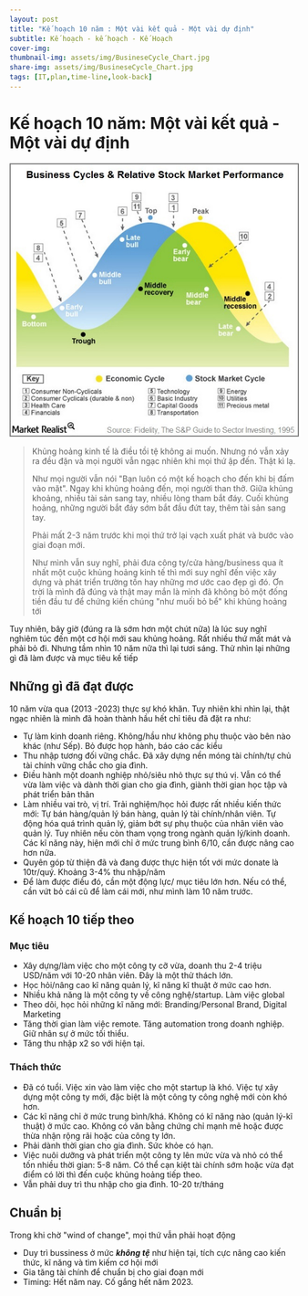 ```yaml
---
layout: post
title: "Kế hoạch 10 năm : Một vài kết quả - Một vài dự định"
subtitle: Kế hoạch - kế hoạch - Kế Hoạch
cover-img:  
thumbnail-img: assets/img/BusineseCycle_Chart.jpg
share-img: assets/img/BusineseCycle_Chart.jpg
tags: [IT,plan,time-line,look-back]
---
```


Kế hoạch 10 năm: Một vài kết quả - Một vài dự định
==================

<img src="/assets/img/BusineseCycle_Chart.jpg" alt="Business cycle" style="border: 2px solid  gray;">

> Khủng hoảng kinh tế là điều tồi tệ không ai muốn. Nhưng nó vẫn xảy ra đều đặn và mọi người vẫn ngạc nhiên khi mọi thứ ập đến. Thật kì lạ.
> 
> Như mọi người vẫn nói "Bạn luôn có một kế hoạch cho đến khi bị đấm vào mặt". Ngay khi khủng hoảng đến, mọi người than thở. Giữa khủng khoảng, nhiều tài sản sang tay, nhiều lòng tham bắt đáy. Cuối khủng hoảng, những người bắt đáy sớm bắt đầu đứt tay, thêm tài sản sang tay.
> 
> Phải mất 2-3 năm trước khi mọi thứ trở lại vạch xuất phát và bước vào giai đoạn mới.
>
> Như mình vẫn suy nghĩ, phải đưa công ty/cửa hàng/business qua ít nhất một cuộc khủng hoảng kinh tế thì mới suy nghĩ đến việc xây dựng và phát triển trường tồn hay những mơ ước cao đẹp gì đó. Ơn trời là mình đã đúng và thật may mắn là mình đã không bỏ một đống tiền đầu tư để chứng kiến chúng "như muối bỏ bể" khi khủng hoảng tới


Tuy nhiên, bây giờ (đúng ra là sớm hơn một chút nữa) là lúc suy nghĩ nghiêm túc đến một cơ hội mới sau khủng hoảng. Rất nhiều thứ mất mát và phải bỏ đi. Nhưng tầm nhìn 10 năm nữa thì lại tươi sáng. Thử nhìn lại những gì đã làm được và mục tiêu kế tiếp

## Những gì đã đạt được

10 năm vừa qua (2013 -2023) thực sự khó khăn. Tuy nhiên khi nhìn lại, thật ngạc nhiên là mình đã hoàn thành hầu hết chỉ tiêu đã đặt ra như:

- Tự làm kinh doanh riêng. Không/hầu như không phụ thuộc vào bên nào khác (như Sếp). Bỏ được họp hành, báo cáo các kiểu
- Thu nhập tương đối vững chắc. Đã xây dựng nền móng tài chính/tự chủ tài chính vững chắc cho gia đình.
- Điều hành một doanh nghiệp nhỏ/siêu nhỏ thực sự thú vị. Vẫn có thể vừa làm việc và dành thời gian cho gia đình, giành thời gian học tập và phát triển bản thân
- Làm nhiều vai trò, vị trí. Trải nghiệm/học hỏi được rất nhiều kiến thức mới: Tự bán hàng/quản lý bán hàng, quản lý tài chính/nhân viên. Tự động hóa quá trình quản lý, giảm bớt sự phụ thuộc của nhân viên vào quản lý. Tuy nhiên nếu còn tham vọng trong ngành quản lý/kinh doanh. Các kĩ năng này, hiện mới chỉ ở mức trung bình 6/10, cần được nâng cao hơn nữa. 
- Quyên góp từ thiện đã và đang được thực hiện tốt với mức donate là 10tr/quý. Khoảng 3-4% thu nhập/năm
- Để làm được điều đó, cần một động lực/ mục tiêu lớn hơn. Nếu có thể, cần vứt bỏ cái cũ để làm cái mới, như mình làm 10 năm trước.

## Kế hoạch 10 tiếp theo

### Mục tiêu
- Xây dựng/làm việc cho một công ty cỡ vừa, doanh thu 2-4 triệu USD/năm với 10-20 nhân viên. Đây là một thử thách lớn.
- Học hỏi/nâng cao kĩ năng quản lý, kĩ năng kĩ thuật ở mức cao hơn.
- Nhiều khả năng là một công ty về công nghệ/startup. Làm việc global
- Theo dõi, học hỏi những kĩ năng mới: Branding/Personal Brand, Digital Marketing
- Tăng thời gian làm việc remote. Tăng automation trong doanh nghiệp. Giữ nhân sự ở mức tối thiểu.
- Tăng thu nhập x2 so với hiện tại. 
### Thách thức
- Đã có tuổi. Việc xin vào làm việc cho một startup là khó. Việc tự xây dựng một công ty mới, đặc biệt là một công ty công nghệ mới còn khó hơn.
- Các kĩ năng chỉ ở mức trung bình/khá. Không có kĩ năng nào (quản lý-kĩ thuật) ở mức cao. Không có văn bằng chứng chỉ mạnh mẽ hoặc được thừa nhận rộng rãi hoặc của công ty lớn.
- Phải dành thời gian cho gia đình. Sức khỏe có hạn.
- Việc nuôi dưỡng và phát triển một công ty lên mức vừa và nhỏ có thể tốn nhiều thời gian: 5-8 năm. Có thể cạn kiệt tài chính sớm hoặc vừa đạt điểm có lời thì đến cuộc khủng hoảng tiếp theo. 
- Vẫn phải duy trì thu nhập cho gia đình. 10-20 tr/tháng
## Chuẩn bị
Trong khi chờ "wind of change", mọi thứ vẫn phải hoạt động
- Duy trì bussiness ở mức ___không tệ___ như hiện tại, tích cực nâng cao kiến thức, kĩ năng và tìm kiếm cơ hội mới  
- Gia tăng tài chính để chuẩn bị cho giai đoạn mới
- Timing: Hết năm nay. Cố gắng hết năm 2023.


